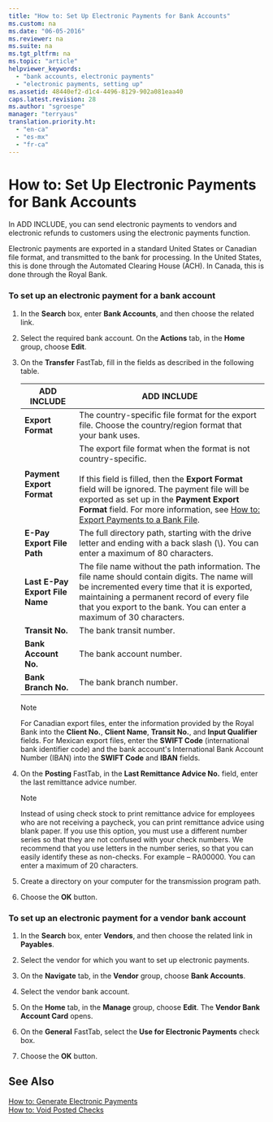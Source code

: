 ```yaml
---
title: "How to: Set Up Electronic Payments for Bank Accounts"
ms.custom: na
ms.date: "06-05-2016"
ms.reviewer: na
ms.suite: na
ms.tgt_pltfrm: na
ms.topic: "article"
helpviewer_keywords: 
  - "bank accounts, electronic payments"
  - "electronic payments, setting up"
ms.assetid: 48440ef2-d1c4-4496-8129-902a081eaa40
caps.latest.revision: 28
ms.author: "sgroespe"
manager: "terryaus"
translation.priority.ht: 
  - "en-ca"
  - "es-mx"
  - "fr-ca"
---
```

# How to: Set Up Electronic Payments for Bank Accounts
In ADD INCLUDE<!--[!INCLUDE[navnow](../../ApplicationDesign/includes/navnow_md.md)]-->, you can send electronic payments to vendors and electronic refunds to customers using the electronic payments function.  
  
 Electronic payments are exported in a standard United States or Canadian file format, and transmitted to the bank for processing. In the United States, this is done through the Automated Clearing House \(ACH\). In Canada, this is done through the Royal Bank.  
  
### To set up an electronic payment for a bank account  
  
1.  In the **Search** box, enter  **Bank Accounts**, and then choose the related link.  
  
2.  Select the required bank account. On the **Actions** tab, in the **Home** group, choose **Edit**.  
  
3.  On the **Transfer** FastTab, fill in the fields as described in the following table.  
  
    |ADD INCLUDE<!--[!INCLUDE[bp_tablefield](../../ApplicationDesign/includes/bp_tablefield_md.md)]-->|ADD INCLUDE<!--[!INCLUDE[bp_tabledescription](../../ApplicationDesign/includes/bp_tabledescription_md.md)]-->|  
    |---------------------------------|---------------------------------------|  
    |**Export Format**|The country\-specific file format for the export file. Choose the country\/region format that your bank uses.|  
    |**Payment Export Format**|The export file format when the format is not country\-specific.<br /><br /> If this field is filled, then the **Export Format** field will be ignored. The payment file will be exported as set up in the **Payment Export Format** field. For more information, see [How to: Export Payments to a Bank File](../../BusinessFunctionality/DataExchange/how-to-export-payments-to-a-bank-file.md).|  
    |**E\-Pay Export File Path**|The full directory path, starting with the drive letter and ending with a back slash \(\\\). You can enter a maximum of 80 characters.|  
    |**Last E\-Pay Export File Name**|The file name without the path information. The file name should contain digits. The name will be incremented every time that it is exported, maintaining a permanent record of every file that you export to the bank. You can enter a maximum of 30 characters.|  
    |**Transit No.**|The bank transit number.|  
    |**Bank Account No.**|The bank account number.|  
    |**Bank Branch No.**|The bank branch number.|  
  
    > [!NOTE]  
    >  For Canadian export files, enter the information provided by the Royal Bank into the **Client No.**, **Client Name**, **Transit No.**, and **Input Qualifier** fields. For Mexican export files, enter the **SWIFT Code** \(international bank identifier code\) and the bank account's International Bank Account Number \(IBAN\) into the **SWIFT Code** and **IBAN** fields.  
  
4.  On the **Posting** FastTab, in the **Last Remittance Advice No.** field, enter the last remittance advice number.  
  
    > [!NOTE]  
    >  Instead of using check stock to print remittance advice for employees who are not receiving a paycheck, you can print remittance advice using blank paper. If you use this option, you must use a different number series so that they are not confused with your check numbers. We recommend that you use letters in the number series, so that you can easily identify these as non\-checks. For example – RA00000. You can enter a maximum of 20 characters.  
  
5.  Create a directory on your computer for the transmission program path.  
  
6.  Choose the **OK** button.  
  
### To set up an electronic payment for a vendor bank account  
  
1.  In the **Search** box, enter **Vendors**, and then choose the related link in **Payables**.  
  
2.  Select the vendor for which you want to set up electronic payments.  
  
3.  On the **Navigate** tab, in the **Vendor** group, choose **Bank Accounts**.  
  
4.  Select the vendor bank account.  
  
5.  On the **Home** tab, in the **Manage** group, choose **Edit**. The **Vendor Bank Account Card** opens.  
  
6.  On the **General** FastTab, select the **Use for Electronic Payments** check box.  
  
7.  Choose the **OK** button.  
  
## See Also  
 [How to: Generate Electronic Payments](../../LocalFunctionalityForMicrosoftDynamicsNav2016/Canada/how-to-generate-electronic-payments.md)   
 [How to: Void Posted Checks](../../LocalFunctionalityForMicrosoftDynamicsNav2016/Canada/how-to-void-posted-checks.md)